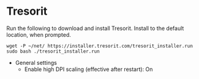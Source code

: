 # Tresorit

Run the following to download and install Tresorit. Install to the default location, when prompted.

```
wget -P ~/net/ https://installer.tresorit.com/tresorit_installer.run
sudo bash ./tresorit_installer.run
```

- General settings
	- Enable high DPI scaling (effective after restart): On
